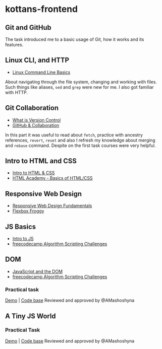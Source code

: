 # kottans-frontend


## Git and GitHub 

The task introduced me to a basic usage of Git, how it works and its features.

## Linux CLI, and HTTP

* [Linux Command Line Basics](task_linux_cli/2018-11-04_214915.jpg)

About navigating through the file system, changing and working with files. Such things like aliases, `sed` and `grep` were new for me. I also got familiar with HTTP.

## Git Collaboration

* [What is Version Control](task_git_collaboration/2018-11-11_160728.jpg)
* [GitHub & Collaboration](task_git_collaboration/2018-11-17_180519.jpg)

In this part it was useful to read about `fetch`, practice with ancestry references, `revert`, `reset` and also I refresh my knowledge about merging and `rebase` command. Despite on the first task courses were very helpful.

## Intro to HTML and CSS 

* [Intro to HTML & CSS](task_html_css_intro/2018-11-22_191251.jpg)
* [HTML Academy - Basics of HTML/CSS ](task_html_css_intro/2018-11-23_211447.jpg)

## Responsive Web Design

* [Responsive Web Design Fundamentals](task_responsive_web_design/2018-12-03_165043.jpg)
* [Flexbox Froggy](task_responsive_web_design/2018-12-03_172410.jpg)

## JS Basics

* [Intro to JS](task_js_basics/2018-12-09_225050.jpg)
* [freecodecamp Algorithm Scripting Challenges](task_js_basics/2018-12-28_183742.jpg)

## DOM

* [JavaScript and the DOM](task_js_dom/2019-01-02_211729.jpg)
* [freecodecamp Algorithm Scripting Challenges](task_js_dom/2019-01-02_230019.jpg)

### Practical task

[Demo](https://mfialko.github.io/jsdom-task/) |
[Code base](https://github.com/mfialko/jsdom-task) Reviewed and approved by @AMashoshyna

## A Tiny JS World

### Practical Task

[Demo](http://mfialko.github.io/a-tiny-JS-world) |
[Code base](https://github.com/mfialko/a-tiny-JS-world) Reviewed and approved by @AMashoshyna






